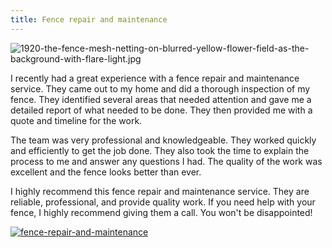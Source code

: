 ```yaml
---
title: Fence repair and maintenance
---
```


![1920-the-fence-mesh-netting-on-blurred-yellow-flower-field-as-the-background-with-flare-light.jpg](/1920-the-fence-mesh-netting-on-blurred-yellow-flower-field-as-the-background-with-flare-light.jpg)

I recently had a great experience with a fence repair and maintenance service. They came out to my home and did a thorough inspection of my fence. They identified several areas that needed attention and gave me a detailed report of what needed to be done. They then provided me with a quote and timeline for the work. 

The team was very professional and knowledgeable. They worked quickly and efficiently to get the job done. They also took the time to explain the process to me and answer any questions I had. The quality of the work was excellent and the fence looks better than ever. 

I highly recommend this fence repair and maintenance service. They are reliable, professional, and provide quality work. If you need help with your fence, I highly recommend giving them a call. You won't be disappointed!

[![fence-repair-and-maintenance](<https://dabuttonfactory.com/button.png?t=CHECK+SERVICE&f=Noto+Sans-Bold&ts=26&tc=fff&hp=45&vp=20&c=11&bgt=unicolored&bgc=4bd42f>)](<https://londonexpertfinder.com/link>)